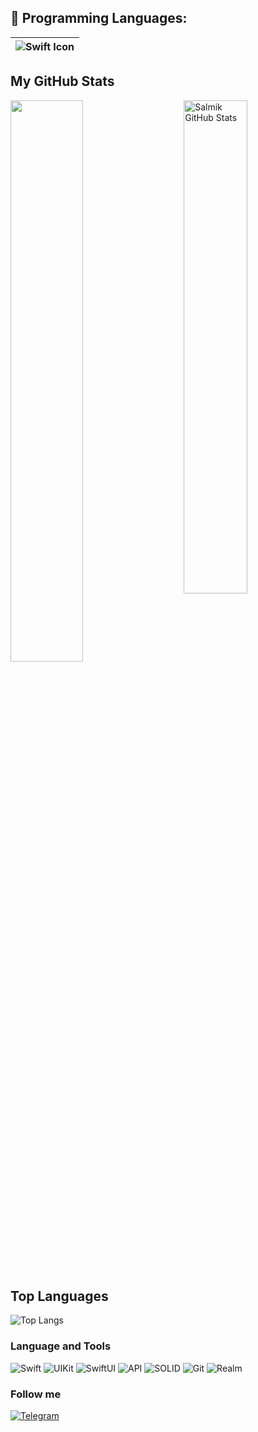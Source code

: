 ## :rocket: Programming Languages:

|<img align="center" alt="Swift Icon" src="https://img.icons8.com/bubbles/50/000000/swift.png"/>|
|:---:|


## My GitHub Stats
<a href="https://github.com/Salmik">
    <img src="https://github-readme-stats.vercel.app/api?username=Salmik&&show_icons=true&theme=radical&count_private=true" alt="Salmik GitHub Stats" width="45%" align="right"/>
   <img  src="https://github-readme-streak-stats.herokuapp.com/?user=Salmik&theme=dark" width="48%" >
</a>

## Top Languages  
  ![Top Langs](https://github-readme-stats.vercel.app/api/top-langs/?username=Salmik&layout=compact&theme=gotham)

### Language and Tools

![Swift](https://img.shields.io/badge/Swift-424242?style=for-the-badge&logo=swift)
![UIKit](https://img.shields.io/badge/UIKit-424242?style=for-the-badge&logo=UIKit)
![SwiftUI](https://img.shields.io/badge/SwiftUI-424242?style=for-the-badge&logo=SwiftUI)
![API](https://img.shields.io/badge/API-424242?style=for-the-badge&logo=API)
![SOLID](https://img.shields.io/badge/SOLID-424242?style=for-the-badge&logo=SOLID)
![Git](https://img.shields.io/badge/Git-424242?style=for-the-badge&logo=Git)
![Realm](https://img.shields.io/badge/Realm-424242?style=for-the-badge&logo=Realm)

### Follow me
[![Telegram](https://img.shields.io/badge/Telegram-white?style=for-the-badge&logo=Telegram)](https://t.me/zhanibek_lukpanov)
